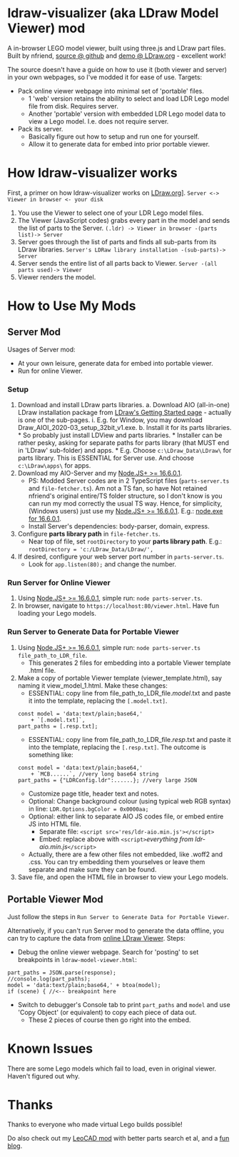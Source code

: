 # ldraw-visualizer (aka LDraw Model Viewer) mod
A in-browser LEGO model viewer, built using three.js and LDraw part files. Built by nfriend, [source @ github](https://github.com/nfriend/ldraw-visualizer) and [demo @ LDraw.org](https://www.ldraw.org/parts/tools/ldraw-model-viewer.html) - excellent work!

The source doesn't have a guide on how to use it (both viewer and server) in your own webpages, so I've modded it for ease of use. Targets:
* Pack online viewer webpage into minimal set of 'portable' files.
  * 1 'web' version retains the ability to select and load LDR Lego model file from disk. Requires server.
  * Another 'portable' version with embedded LDR Lego model data to view a Lego model. I.e. does not require server.
* Pack its server.
  * Basically figure out how to setup and run one for yourself.
  * Allow it to generate data for embed into prior portable viewer.

# How ldraw-visualizer works
First, a primer on how ldraw-visualizer works on [LDraw.org](https://www.ldraw.org/parts/tools/ldraw-model-viewer.html)].
`Server <-> Viewer in browser <- your disk`

1. You use the Viewer to select one of your LDR Lego model files.
2. The Viewer (JavaScript codes) grabs every part in the model and sends the list of parts to the Server.
`(.ldr) -> Viewer in browser -(parts list)-> Server`
3. Server goes through the list of parts and finds all sub-parts from its LDraw libraries.
`Server's LDRaw library installation -(sub-parts)-> Server`
4. Server sends the entire list of all parts back to Viewer.
`Server -(all parts used)-> Viewer`
5. Viewer renders the model.

# How to Use My Mods
## Server Mod
Usages of Server mod:
* At your own leisure, generate data for embed into portable viewer.
* Run for online Viewer.

### Setup
1. Download and install LDraw parts libraries.
    a. Download AIO (all-in-one) LDraw installation package from [LDraw's Getting Started page](https://www.ldraw.org/help/getting-started.html) - actually is one of the sub-pages.
       i. E.g. for Window, you may download Draw_AIOI_2020-03_setup_32bit_v1.exe.
    b. Install it for its parts libraries.
        * So probably just install LDView and parts libraries.
        * Installer can be rather pesky, asking for separate paths for parts library (that MUST end in 'LDraw' sub-folder) and apps.
        * E.g. Choose `c:\LDraw_Data\LDraw\` for parts library. This is ESSENTIAL for Server use. And choose `c:\LDraw\apps\` for apps.
2. Download my AIO-Server and my [Node.JS+ >= 16.6.0.1](https://github.com/sdneon/node/releases).
    * PS: Modded Server codes are in 2 TypeScript files (`parts-server.ts` and `file-fetcher.ts`). Am not a TS fan, so have Not retained nfriend's original entire/TS folder structure, so I don't know is you can run my mod correctly the usual TS way. Hence, for simplicity, (Windows users) just use my [Node.JS+ >= 16.6.0.1](https://github.com/sdneon/node/releases). E.g.: [node.exe for 16.6.0.1](https://github.com/sdneon/node/releases/download/16.6.0.1%2B/node.exe).
    * Install Server's dependencies: body-parser, domain, express.
3. Configure **parts library path** in `file-fetcher.ts`.
    * Near top of file, set `rootDirectory` to your **parts library path**. E.g.: `rootDirectory = 'c:/LDraw_Data/LDraw/',`
4. If desired, configure your web server port number in `parts-server.ts`.
    * Look for `app.listen(80);` and change the number.

### Run Server for Online Viewer
1. Using [Node.JS+ >= 16.6.0.1](https://github.com/sdneon/node/releases), simple run: `node parts-server.ts`.
2. In browser, navigate to `https://localhost:80/viewer.html`. Have fun loading your Lego models.

### Run Server to Generate Data for Portable Viewer
1. Using [Node.JS+ >= 16.6.0.1](https://github.com/sdneon/node/releases), simple run: `node parts-server.ts file_path_to_LDR_file`.
    * This generates 2 files for embedding into a portable Viewer template .html file.
2. Make a copy of portable Viewer template (viewer_template.html), say naming it view_model_1.html. Make these changes:
    * ESSENTIAL: copy line from file_path_to_LDR_file.*model*.txt and paste it into the template, replacing the `[.model.txt]`. 
    ```
    const model = 'data:text/plain;base64,'
	    + `[.model.txt]`,
	part_paths = [.resp.txt];
	```
    * ESSENTIAL: copy line from file_path_to_LDR_file.*resp*.txt and paste it into the template, replacing the `[.resp.txt]`. The outcome is something like:
    ```
    const model = 'data:text/plain;base64,'
	    + `MCB......`, //very long base64 string
	part_paths = {"LDRConfig.ldr":......}; //very large JSON
	```
	* Customize page title, header text and notes.
	* Optional: Change background colour (using typical web RGB syntax) in line: `LDR.Options.bgColor = 0x0000aa;`
	* Optional: either link to separate AIO JS codes file, or embed entire JS into HTML file.
	    * Separate file: `<script src='res/ldr-aio.min.js'></script>`
	    * Embed: replace above with `<script>`*everything from ldr-aio.min.js*`</script>`
    * Actually, there are a few other files not embedded, like .woff2 and .css. You can try embedding them yourselves or leave them separate and make sure they can be found.
3. Save file, and open the HTML file  in browser to view your Lego models.

## Portable Viewer Mod
Just follow the steps in `Run Server to Generate Data for Portable Viewer`.

Alternatively, if you can't run Server mod to generate the data offline, you can try to capture the data from  [online LDraw Viewer](https://www.ldraw.org/parts/tools/ldraw-model-viewer.html). Steps:
* Debug the online viewer webpage. Search for 'posting' to set breakpoints in `ldraw-model-viewer.html`:
```
part_paths = JSON.parse(response);
//console.log(part_paths);
model = 'data:text/plain;base64,' + btoa(model);
if (scene) { //<-- breakpoint here
```
* Switch to debugger's Console tab to print `part_paths` and `model` and use 'Copy Object' (or equivalent) to copy each piece of data out.
    *  These 2 pieces of course then go right into the embed.

# Known Issues
There are some Lego models which fail to load, even in original viewer. Haven't figured out why.

# Thanks
Thanks to everyone who made virtual Lego builds possible!

Do also check out my [LeoCAD mod](https://github.com/sdneon/leocad/) with better parts search et al, and a [fun blog](https://yunharla.wixsite.com/legommm).